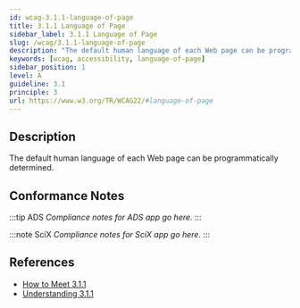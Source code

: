 ```yaml
---
id: wcag-3.1.1-language-of-page
title: 3.1.1 Language of Page
sidebar_label: 3.1.1 Language of Page
slug: /wcag/3.1.1-language-of-page
description: "The default human language of each Web page can be programmatically determined."
keywords: [wcag, accessibility, language-of-page]
sidebar_position: 1
level: A
guideline: 3.1
principle: 3
url: https://www.w3.org/TR/WCAG22/#language-of-page
---
```


## Description

The default human language of each Web page can be programmatically determined.

## Conformance Notes

:::tip ADS
_Compliance notes for ADS app go here._
:::

:::note SciX
_Compliance notes for SciX app go here._
:::

## References

- [How to Meet 3.1.1](https://www.w3.org/WAI/WCAG22/quickref/#language-of-page)
- [Understanding 3.1.1](https://www.w3.org/WAI/WCAG22/Understanding/language-of-page.html)


